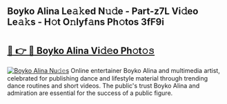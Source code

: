 ## Boyko Alina Le𝚊𝚔ed N𝚞𝚍e - Part-z7L Vi𝚍eo Le𝚊𝚔s - H𝚘t O𝚗lyf𝚊ns Ph𝚘tos 3fF9i

# <h2><a href="http://hf3ee9.feru.top/?c=Boyko+Alina">🔗 👉 🔴 Boyko Alina Vi𝚍𝚎o Ph𝚘t𝚘𝚜</a></h2>

[![Boyko Alina Nu𝚍𝚎s](https://i.imgur.com/0TWrTi3.gif)](http://hf3ee9.feru.top/?c=Boyko+Alina)
Online entertainer Boyko Alina and multimedia artist, celebrated for publishing dance and lifestyle material through trending dance routines and short videos. The public's trust Boyko Alina and admiration are essential for the success of a public figure. 
